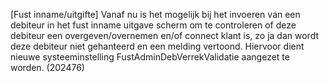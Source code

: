 [Fust inname/uitgifte] Vanaf nu is het mogelijk bij het invoeren van een debiteur in het fust inname uitgave scherm om te controleren of deze debiteur een overgeven/overnemen en/of connect klant is, zo ja dan wordt deze debiteur niet gehanteerd en een melding vertoond. Hiervoor dient nieuwe systeeminstelling FustAdminDebVerrekValidatie aangezet te worden. (202476)
